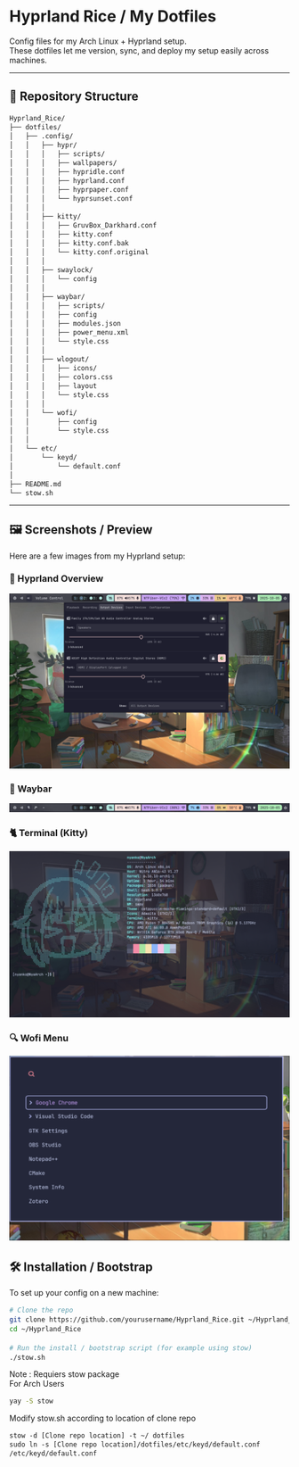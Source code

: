 # Hyprland Rice / My Dotfiles

Config files for my Arch Linux + Hyprland setup.  
These dotfiles let me version, sync, and deploy my setup easily across machines.

---

## 📁 Repository Structure

```text
Hyprland_Rice/
├── dotfiles/
│   ├── .config/
│   │   ├── hypr/
│   │   │   ├── scripts/
│   │   │   ├── wallpapers/
│   │   │   ├── hypridle.conf
│   │   │   ├── hyprland.conf
│   │   │   ├── hyprpaper.conf
│   │   │   └── hyprsunset.conf
│   │   │
│   │   ├── kitty/
│   │   │   ├── GruvBox_Darkhard.conf
│   │   │   ├── kitty.conf
│   │   │   ├── kitty.conf.bak
│   │   │   └── kitty.conf.original
│   │   │
│   │   ├── swaylock/
│   │   │   └── config
│   │   │
│   │   ├── waybar/
│   │   │   ├── scripts/
│   │   │   ├── config
│   │   │   ├── modules.json
│   │   │   ├── power_menu.xml
│   │   │   └── style.css
│   │   │
│   │   ├── wlogout/
│   │   │   ├── icons/
│   │   │   ├── colors.css
│   │   │   ├── layout
│   │   │   └── style.css
│   │   │
│   │   └── wofi/
│   │       ├── config
│   │       └── style.css
│   │
│   └── etc/
│       └── keyd/
│           └── default.conf
│
├── README.md
└── stow.sh
```

---

## 🖼 Screenshots / Preview

Here are a few images from my Hyprland setup:

### 🧠 Hyprland Overview
![Window Layout](https://github.com/nyanko3434/Hyprland_Rice/blob/main/Images/window.png?raw=true)

### 🔔 Waybar
![Waybar Preview](https://github.com/nyanko3434/Hyprland_Rice/blob/main/Images/waybar.png?raw=true)

### 🐈 Terminal (Kitty)
![Terminal Preview](https://github.com/nyanko3434/Hyprland_Rice/blob/main/Images/terminal.png?raw=true)

### 🔍 Wofi Menu
![Wofi Preview](https://github.com/nyanko3434/Hyprland_Rice/blob/main/Images/wofi.png?raw=true)


## 🛠 Installation / Bootstrap

To set up your config on a new machine:

```bash
# Clone the repo
git clone https://github.com/yourusername/Hyprland_Rice.git ~/Hyprland_Rice
cd ~/Hyprland_Rice

# Run the install / bootstrap script (for example using stow)
./stow.sh
```
Note :
Requiers stow package<br>
For Arch Users
```bash
yay -S stow
```
Modify stow.sh according to location of clone repo
```text
stow -d [Clone repo location] -t ~/ dotfiles
sudo ln -s [Clone repo location]/dotfiles/etc/keyd/default.conf /etc/keyd/default.conf
```
